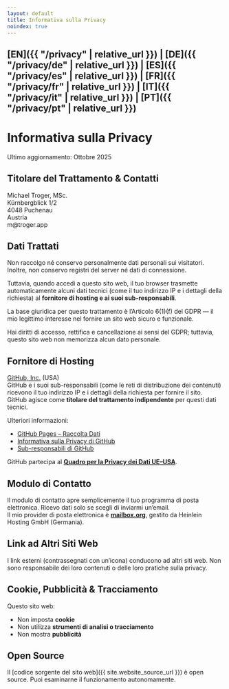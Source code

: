 ```yaml
---
layout: default
title: Informativa sulla Privacy
noindex: true
---
```

## [EN]({{ "/privacy" | relative_url }}) | [DE]({{ "/privacy/de" | relative_url }}) | [ES]({{ "/privacy/es" | relative_url }}) | [FR]({{ "/privacy/fr" | relative_url }}) | [IT]({{ "/privacy/it" | relative_url }}) | [PT]({{ "/privacy/pt" | relative_url }})

# Informativa sulla Privacy
Ultimo aggiornamento: Ottobre 2025

## Titolare del Trattamento & Contatti
Michael Troger, MSc.  
Kürnbergblick 1/2  
4048 Puchenau  
Austria  
&#109;&#64;&#116;&#114;&#111;&#103;&#101;&#114;&#46;&#97;&#112;&#112;  

## Dati Trattati
Non raccolgo né conservo personalmente dati personali sui visitatori. Inoltre, non conservo registri del server né dati di connessione.

Tuttavia, quando accedi a questo sito web, il tuo browser trasmette automaticamente alcuni dati tecnici (come il tuo indirizzo IP e i dettagli della richiesta) al **fornitore di hosting e ai suoi sub-responsabili**.  

La base giuridica per questo trattamento è l’Articolo 6(1)(f) del GDPR — il mio legittimo interesse nel fornire un sito web sicuro e funzionale.

Hai diritti di accesso, rettifica e cancellazione ai sensi del GDPR; tuttavia, questo sito web non memorizza alcun dato personale.

## Fornitore di Hosting
[GitHub, Inc.](https://github.com) (USA)  
GitHub e i suoi sub-responsabili (come le reti di distribuzione dei contenuti) ricevono il tuo indirizzo IP e i dettagli della richiesta per fornire il sito.  
GitHub agisce come **titolare del trattamento indipendente** per questi dati tecnici.  

Ulteriori informazioni:  
- [GitHub Pages – Raccolta Dati](https://docs.github.com/en/pages/getting-started-with-github-pages/about-github-pages#data-collection)  
- [Informativa sulla Privacy di GitHub](https://docs.github.com/en/site-policy/privacy-policies/github-general-privacy-statement)  
- [Sub-responsabili di GitHub](https://docs.github.com/en/site-policy/privacy-policies/github-subprocessors)  

GitHub partecipa al **[Quadro per la Privacy dei Dati UE–USA](https://www.dataprivacyframework.gov)**.

## Modulo di Contatto
Il modulo di contatto apre semplicemente il tuo programma di posta elettronica. Ricevo dati solo se scegli di inviarmi un’email.  
Il mio provider di posta elettronica è **[mailbox.org](https://mailbox.org)**, gestito da Heinlein Hosting GmbH (Germania).

## Link ad Altri Siti Web
I link esterni (contrassegnati con un’icona) conducono ad altri siti web. Non sono responsabile dei loro contenuti o delle loro pratiche sulla privacy.

## Cookie, Pubblicità & Tracciamento
Questo sito web:  
- Non imposta **cookie**  
- Non utilizza **strumenti di analisi o tracciamento**  
- Non mostra **pubblicità**

## Open Source
Il [codice sorgente del sito web]({{ site.website_source_url }}) è open source. Puoi esaminarne il funzionamento autonomamente.